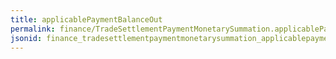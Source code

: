 ```yaml
---
title: applicablePaymentBalanceOut
permalink: finance/TradeSettlementPaymentMonetarySummation.applicablePaymentBalanceOut.html
jsonid: finance_tradesettlementpaymentmonetarysummation_applicablepaymentbalanceout
---
```

